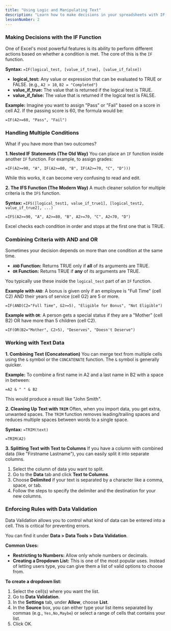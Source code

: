 ```yaml
---
title: "Using Logic and Manipulating Text" 
description: "Learn how to make decisions in your spreadsheets with IF, AND, and OR functions. This lesson also covers essential functions for combining, cleaning, and splitting text." 
lessonNumber: 2
---
```

### Making Decisions with the IF Function

One of Excel's most powerful features is its ability to perform different actions based on whether a condition is met. The core of this is the `IF` function.

**Syntax:** `=IF(logical_test, [value_if_true], [value_if_false])`

  * **logical\_test:** Any value or expression that can be evaluated to TRUE or FALSE. (e.g., `A2 > 10`, `B2 = "Completed"`)
  * **value\_if\_true:** The value that is returned if the logical test is TRUE.
  * **value\_if\_false:** The value that is returned if the logical test is FALSE.

**Example:** Imagine you want to assign "Pass" or "Fail" based on a score in cell A2. If the passing score is 60, the formula would be:

```excel
=IF(A2>=60, "Pass", "Fail")
```

### Handling Multiple Conditions

What if you have more than two outcomes?

**1. Nested IF Statements (The Old Way)**
You can place an `IF` function inside another `IF` function. For example, to assign grades:

```excel
=IF(A2>=90, "A", IF(A2>=80, "B", IF(A2>=70, "C", "D")))
```

While this works, it can become very confusing to read and edit.

**2. The IFS Function (The Modern Way)**
A much cleaner solution for multiple criteria is the `IFS` function.

**Syntax:** `=IFS([logical_test1, value_if_true1], [logical_test2, value_if_true2], ...)`

```excel
=IFS(A2>=90, "A", A2>=80, "B", A2>=70, "C", A2<70, "D")
```

Excel checks each condition in order and stops at the first one that is TRUE.

### Combining Criteria with AND and OR

Sometimes your decision depends on more than one condition at the same time.

  * **`AND` Function:** Returns TRUE only if **all** of its arguments are TRUE.
  * **`OR` Function:** Returns TRUE if **any** of its arguments are TRUE.

You typically use these inside the `logical_test` part of an `IF` function.

**Example with `AND`**: A bonus is given only if an employee is "Full Time" (cell C2) AND their years of service (cell G2) are 5 or more.

```excel
=IF(AND(C2="Full Time", G2>=5), "Eligible for Bonus", "Not Eligible")
```

**Example with `OR`**: A person gets a special status if they are a "Mother" (cell B2) OR have more than 5 children (cell C2).

```excel
=IF(OR(B2="Mother", C2>5), "Deserves", "Doesn't Deserve")
```

### Working with Text Data

**1. Combining Text (Concatenation)**
You can merge text from multiple cells using the `&` symbol or the `CONCATENATE` function. The `&` symbol is generally quicker.

**Example:** To combine a first name in A2 and a last name in B2 with a space in between:

```excel
=A2 & " " & B2
```

This would produce a result like "John Smith".

**2. Cleaning Up Text with `TRIM`**
Often, when you import data, you get extra, unwanted spaces. The `TRIM` function removes leading/trailing spaces and reduces multiple spaces between words to a single space.

**Syntax:** `=TRIM(text)`

```excel
=TRIM(A2)
```

**3. Splitting Text with Text to Columns**
If you have a column with combined data (like "Firstname Lastname"), you can easily split it into separate columns.

1.  Select the column of data you want to split.
2.  Go to the **Data** tab and click **Text to Columns**.
3.  Choose **Delimited** if your text is separated by a character like a comma, space, or tab.
4.  Follow the steps to specify the delimiter and the destination for your new columns.

### Enforcing Rules with Data Validation

Data Validation allows you to control what kind of data can be entered into a cell. This is critical for preventing errors.

You can find it under **Data \> Data Tools \> Data Validation**.

**Common Uses:**

  * **Restricting to Numbers:** Allow only whole numbers or decimals.
  * **Creating a Dropdown List:** This is one of the most popular uses. Instead of letting users type, you can give them a list of valid options to choose from.

**To create a dropdown list:**

1.  Select the cell(s) where you want the list.
2.  Go to **Data Validation**.
3.  In the **Settings** tab, under **Allow**, choose **List**.
4.  In the **Source** box, you can either type your list items separated by commas (e.g., `Yes,No,Maybe`) or select a range of cells that contains your list.
5.  Click OK.